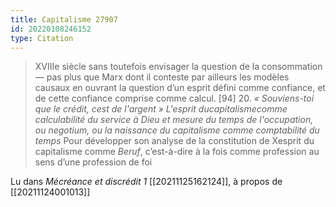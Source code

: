 ```yaml
---
title: Capitalisme 27907
id: 20220108246152
type: Citation
---
```


> XVIIIe siècle sans toutefois envisager la question de la consommation — pas plus que Marx dont il conteste par ailleurs les modèles causaux en ouvrant la question d’un esprit défini comme confiance, et de cette confiance comprise comme calcul. [94] 20. *« Souviens-toi que le crédit, cest de l'argent » L'esprit ducapitalismecomme calculabilité du service à Dieu et mesure du temps de l'occupation, ou negotium, ou la naissance du capitalisme comme comptabilité du temps* Pour développer son analyse de la constitution de Xesprit du capitalisme comme *Beruf*, c’est-à-dire à la fois comme profession au sens d’une profession de foi

Lu dans *Mécréance et discrédit 1* [[20211125162124]], à propos de [[20211124001013]]